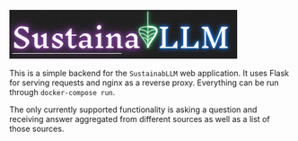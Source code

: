 ![logo_glow.png](static%2Flogo_glow.png)

This is a simple backend for the `SustainabLLM` web application. It uses Flask for serving requests and nginx as a reverse proxy. 
Everything can be run through `docker-compose run`. 

The only currently supported functionality is asking a question and receiving answer aggregated from different sources as well as a list of those sources.